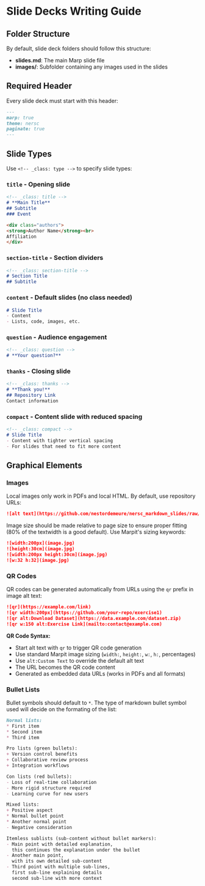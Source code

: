 # Slide Decks Writing Guide

## Folder Structure

By default, slide deck folders should follow this structure:
- **slides.md**: The main Marp slide file
- **images/**: Subfolder containing any images used in the slides

## Required Header

Every slide deck must start with this header:

```markdown
---
marp: true
theme: nersc
paginate: true
---
```

## Slide Types

Use `<!-- _class: type -->` to specify slide types:

### `title` - Opening slide
```markdown
<!-- _class: title -->
# **Main Title**
## Subtitle
### Event

<div class="authors">
<strong>Author Name</strong><br>
Affiliation
</div>
```

### `section-title` - Section dividers
```markdown
<!-- _class: section-title -->
# Section Title
## Subtitle
```

### `content` - Default slides (no class needed)
```markdown
# Slide Title
- Content
- Lists, code, images, etc.
```

### `question` - Audience engagement
```markdown
<!-- _class: question -->
# **Your question?**
```

### `thanks` - Closing slide
```markdown
<!-- _class: thanks -->
# **Thank you!**
## Repository Link
Contact information
```

### `compact` - Content slide with reduced spacing
```markdown
<!-- _class: compact -->
# Slide Title
- Content with tighter vertical spacing
- For slides that need to fit more content
```

## Graphical Elements

### Images

Local images only work in PDFs and local HTML. By default, use repository URLs:

```markdown
![alt text](https://github.com/nestordemeure/nersc_markdown_slides/raw/main/path/to/image.jpg)
```

Image size should be made relative to page size to ensure proper fitting (80% of the textwidth is a good default).
Use Marpit's sizing keywords:

```markdown
![width:200px](image.jpg)
![height:30cm](image.jpg)  
![width:200px height:30cm](image.jpg)
![w:32 h:32](image.jpg)
```

### QR Codes

QR codes can be generated automatically from URLs using the `qr` prefix in image alt text:

```markdown
![qr](https://example.com/link)
![qr width:200px](https://github.com/your-repo/exercise1)
![qr alt:Download Dataset](https://data.example.com/dataset.zip)
![qr w:150 alt:Exercise Link](mailto:contact@example.com)
```

**QR Code Syntax:**
- Start alt text with `qr` to trigger QR code generation
- Use standard Marpit image sizing (`width:`, `height:`, `w:`, `h:`, percentages)
- Use `alt:Custom Text` to override the default alt text
- The URL becomes the QR code content
- Generated as embedded data URLs (works in PDFs and all formats)

### Bullet Lists

Bullet symbols should default to `*`.
The type of markdown bullet symbol used will decide on the formating of the list:

```markdown
Normal lists:
* First item
* Second item
* Third item

Pro lists (green bullets):
+ Version control benefits
+ Collaborative review process
+ Integration workflows

Con lists (red bullets):
- Loss of real-time collaboration
- More rigid structure required
- Learning curve for new users

Mixed lists:
+ Positive aspect
* Normal bullet point
* Another normal point
- Negative consideration

Itemless sublists (sub-content without bullet markers):
- Main point with detailed explanation,
  this continues the explanation under the bullet
- Another main point,
  with its own detailed sub-content
- Third point with multiple sub-lines,
  first sub-line explaining details
  second sub-line with more context
```
